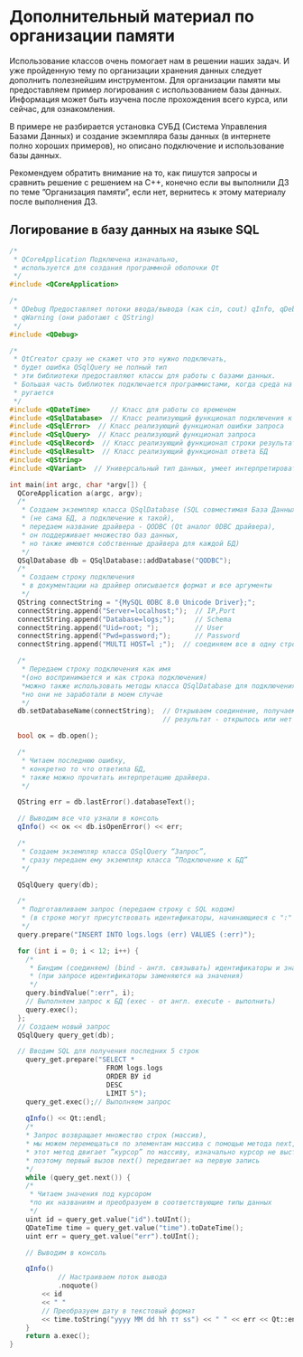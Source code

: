 # Дополнительный материал по организации памяти

Использование классов очень помогает нам в решении наших задач. И уже пройденную тему по организации хранения данных следует дополнить полезнейшим инструментом. Для организации памяти мы предоставляем пример логирования с использованием базы данных. Информация может быть изучена после прохождения всего курса, или сейчас, для ознакомления.

В примере не разбирается установка СУБД (Система Управления Базами Данных) и создание экземпляра базы данных (в интернете полно хороших примеров), но описано подключение и использование базы данных.

Рекомендуем обратить внимание на то, как пишутся запросы и сравнить решение с решением на C++, конечно если вы выполнили ДЗ по теме ”Организация памяти”, если нет, вернитесь к этому материалу после выполнения ДЗ.

## Логирование в базу данных на языке SQL

```cpp
/*
 * QCoreApplication Подключена изначально,
 * используется для создания программной оболочки Qt
 */
#include <QCoreApplication>

/*
 * QDebug Предоставляет потоки ввода/вывода (как cin, cout) qInfo, qDebug,
 * qWarning (они работают с QString)
 */
#include <QDebug>

/*
 * QtCreator сразу не скажет что это нужно подключать,
 * будет ошибка QSqlQuery не полный тип
 * эти библиотеки предоставляют классы для работы с базами данных.
 * Большая часть библиотек подключается программистами, когда среда на что-то
 * ругается
 */
#include <QDateTime>     // Класс для работы со временем
#include <QSqlDatabase>  // Класс реализующий функционал подключения к БД (База Данных)
#include <QSqlError>  // Класс реализующий функционал ошибки запроса
#include <QSqlQuery>  // Класс реализующий функционал запроса
#include <QSqlRecord>  // Класс реализующий функционал строки результата
#include <QSqlResult>  // Класс реализующий функционал ответа БД
#include <QString>
#include <QVariant>  // Универсальный тип данных, умеет интерпретировать данные в любые типы

int main(int argc, char *argv[]) {
  QCoreApplication a(argc, argv);
  /*
   * Создаем экземпляр класса QSqlDatabase (SQL совместимая База Данных)
   * (не сама БД, а подключение к такой),
   * передаем название драйвера - QODBC (Qt аналог 0DBC драйвера),
   * он поддерживает множество баз данных,
   * но также имеются собственные драйвера для каждой БД)
   */
  QSqlDatabase db = QSqlDatabase::addDatabase("QODBC");
  /*
   * Создаем строку подключения
   * в документации на драйвер описывается формат и все аргументы
   */
  QString connectString = "{MySQL 0DBC 8.0 Unicode Driver};";
  connectString.append("Server=localhost;");  // IP,Port
  connectString.append("Database=logs;");     // Schema
  connectString.append("Uid=root; ");         // User
  connectString.append("Pwd=password;");      // Password
  connectString.append("MULTI HOST=l ;");  // соединяем все в одну строку

  /*
   * Передаем строку подключения как имя
   *(оно воспринимается и как строка подключения)
   *можно также использовать методы класса QSqlDatabase для подключения,
   *но они не заработали в моем случае
   */
  db.setDatabaseName(connectString);  // Открываем соединение, получаем
                                      // результат - открылось или нет

  bool ок = db.open();

  /*
   * Читаем последнюю ошибку,
   * конкретно то что ответила БД,
   * также можно прочитать интерпретацию драйвера.
   */

  QString err = db.lastError().databaseText();

  // Выводим все что узнали в консоль
  qInfo() << ок << db.isOpenError() << err;

  /*
   * Создаем экземпляр класса QSqlQuery “Запрос”,
   * сразу передаем ему экземпляр класса ”Подключение к БД”
   */

  QSqlQuery query(db);

  /*
   * Подготавливаем запрос (передаем строку с SQL кодом)
   * (в строке могут присутствовать идентификаторы, начинающиеся с ":"
   */
  query.prepare("INSERT INTO logs.logs (err) VALUES (:err)");

  for (int i = 0; i < 12; i++) {
    /*
     * Биндим (соединяем) (bind - англ. связывать) идентификаторы и значения
     * (при запросе идентификаторы заменяются на значения)
     */
    query.bindValue(":err", i);
    // Выполняем запрос к БД (ехес - от англ. execute - выполнить)
    query.exec();
  };
  // Создаем новый запрос
  QSqlQuery query_get(db);

  // Вводим SQL для получения последних 5 строк
    query_get.prepare("SELECT * 
                        FROM logs.logs 
                        ORDER ВУ id 
                        DESC 
                        LIMIT 5");
    query_get.exec();// Выполняем запрос
    
    qInfo() << Qt::endl;
    /*
    * Запрос возвращает множество строк (массив),
    * мы можем перемещаться по элементам массива с помощью метода next,
    * этот метод двигает ”курсор” по массиву, изначально курсор не выставлен,
    * поэтому первый вызов next() передвигает на первую запись
    */
    while (query_get.next()) {
    /*
     * Читаем значения под курсором
     *по их названиям и преобразуем в соответствующие типы данных
     */
    uint id = query_get.value("id").toUInt();
    QDateTime time = query_get.value("time").toDateTime();
    uint err = query_get.value("err").toUInt();

    // Выводим в консоль

    qInfo()
            // Настраиваем поток вывода
            .noquote()
        << id
        << " "
        // Преобразуем дату в текстовый формат
        << time.toString("yyyy ММ dd hh тт ss") << " " << err << Qt::endl;
    }
    return а.exec();
}

